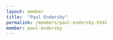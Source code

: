 ```yaml
---
layout: member
title:  "Paul Endersby"
permalink: /members/paul-endersby.html
member: paul-endersby
---
```

